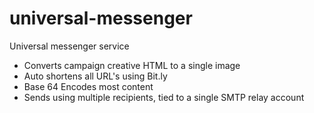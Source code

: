 universal-messenger
===================

Universal messenger service

- Converts campaign creative HTML to a single image
- Auto shortens all URL's using Bit.ly
- Base 64 Encodes most content
- Sends using multiple recipients, tied to a single SMTP relay account

